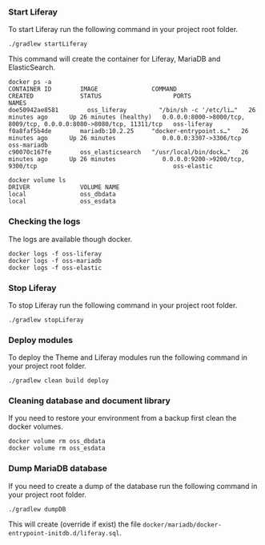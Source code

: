 ### Start Liferay
To start Liferay run the following command in your project root folder.
```
./gradlew startLiferay
```
This command will create the container for Liferay, MariaDB and ElasticSearch.
```
docker ps -a
CONTAINER ID        IMAGE               COMMAND                  CREATED             STATUS                    PORTS                                                                 NAMES
doe50942ae8581        oss_liferay         "/bin/sh -c '/etc/li…"   26 minutes ago      Up 26 minutes (healthy)   0.0.0.0:8000->8000/tcp, 8009/tcp, 0.0.0.0:8080->8080/tcp, 11311/tcp   oss-liferay
f0a8faf5b4de        mariadb:10.2.25     "docker-entrypoint.s…"   26 minutes ago      Up 26 minutes             0.0.0.0:3307->3306/tcp                                                oss-mariadb
c90070c167fe        oss_elasticsearch   "/usr/local/bin/dock…"   26 minutes ago      Up 26 minutes             0.0.0.0:9200->9200/tcp, 9300/tcp                                      oss-elastic

docker volume ls
DRIVER              VOLUME NAME
local               oss_dbdata
local               oss_esdata
```

### Checking the logs
The logs are available though docker.
```
docker logs -f oss-liferay
docker logs -f oss-mariadb
docker logs -f oss-elastic
```

### Stop Liferay
To stop Liferay run the following command in your project root folder.
```
./gradlew stopLiferay
```

### Deploy modules
To deploy the Theme and Liferay modules run the following command in your project root folder.
```
./gradlew clean build deploy 
```

### Cleaning database and document library
If you need to restore your environment from a backup first clean the docker volumes.
```
docker volume rm oss_dbdata
docker volume rm oss_esdata
```

### Dump MariaDB database
If you need to create a dump of the database run the following command in your project root folder.
```
./gradlew dumpDB
```
This will create (override if exist) the file `docker/mariadb/docker-entrypoint-initdb.d/liferay.sql`. 